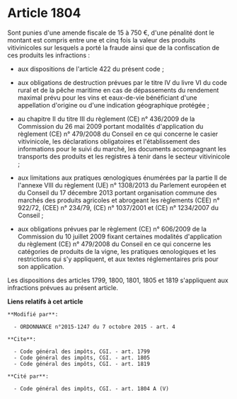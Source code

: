 # Article 1804

Sont punies d'une amende fiscale de 15 à 750 €, d'une pénalité dont le montant est compris entre une et cinq fois la valeur
des produits vitivinicoles sur lesquels a porté la fraude ainsi que de la confiscation de ces produits les infractions :

- aux dispositions de l'article 422 du présent code ;

- aux obligations de destruction prévues par le titre IV du livre VI du code rural et de la pêche maritime en cas de
dépassements du rendement maximal prévu pour les vins et eaux-de-vie bénéficiant d'une appellation d'origine ou d'une
indication géographique protégée ;

- au chapitre II du titre III du règlement (CE) n° 436/2009 de la Commission du 26 mai 2009 portant modalités d'application
du règlement (CE) n° 479/2008 du Conseil en ce qui concerne le casier vitivinicole, les déclarations obligatoires et
l'établissement des informations pour le suivi du marché, les documents accompagnant les transports des produits et les
registres à tenir dans le secteur vitivinicole ;

- aux limitations aux pratiques œnologiques énumérées par la partie II de l'annexe VIII du règlement (UE) n° 1308/2013 du
Parlement européen et du Conseil du 17 décembre 2013 portant organisation commune des marchés des produits agricoles et
abrogeant les règlements (CEE) n° 922/72, (CEE) n° 234/79, (CE) n° 1037/2001 et (CE) n° 1234/2007 du Conseil ;

- aux obligations prévues par le règlement (CE) n° 606/2009 de la Commission du 10 juillet 2009 fixant certaines modalités
d'application du règlement (CE) n° 479/2008 du Conseil en ce qui concerne les catégories de produits de la vigne, les
pratiques œnologiques et les restrictions qui s'y appliquent, et aux textes réglementaires pris pour son application.

Les dispositions des articles 1799, 1800, 1801, 1805 et 1819 s'appliquent aux infractions prévues au présent article.

**Liens relatifs à cet article**

	**Modifié par**:

	  - ORDONNANCE n°2015-1247 du 7 octobre 2015 - art. 4

	**Cite**:

	  - Code général des impôts, CGI. - art. 1799
	  - Code général des impôts, CGI. - art. 1805
	  - Code général des impôts, CGI. - art. 1819

	**Cité par**:

	  - Code général des impôts, CGI. - art. 1804 A (V)
